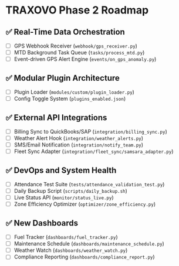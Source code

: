 # TRAXOVO Phase 2 Roadmap

## ✅ Real-Time Data Orchestration
- [ ] GPS Webhook Receiver (`webhook/gps_receiver.py`)
- [ ] MTD Background Task Queue (`tasks/process_mtd.py`)
- [ ] Event-driven GPS Alert Engine (`events/on_gps_anomaly.py`)

## ✅ Modular Plugin Architecture
- [ ] Plugin Loader (`modules/custom/plugin_loader.py`)
- [ ] Config Toggle System (`plugins_enabled.json`)

## ✅ External API Integrations
- [ ] Billing Sync to QuickBooks/SAP (`integration/billing_sync.py`)
- [ ] Weather Alert Hook (`integration/weather_alerts.py`)
- [ ] SMS/Email Notification (`integration/notify_team.py`)
- [ ] Fleet Sync Adapter (`integration/fleet_sync/samsara_adapter.py`)

## ✅ DevOps and System Health
- [ ] Attendance Test Suite (`tests/attendance_validation_test.py`)
- [ ] Daily Backup Script (`scripts/daily_backup.sh`)
- [ ] Live Status API (`monitor/status_live.py`)
- [ ] Zone Efficiency Optimizer (`optimizer/zone_efficiency.py`)

## ✅ New Dashboards
- [ ] Fuel Tracker (`dashboards/fuel_tracker.py`)
- [ ] Maintenance Schedule (`dashboards/maintenance_schedule.py`)
- [ ] Weather Watch (`dashboards/weather_watch.py`)
- [ ] Compliance Reporting (`dashboards/compliance_report.py`)
